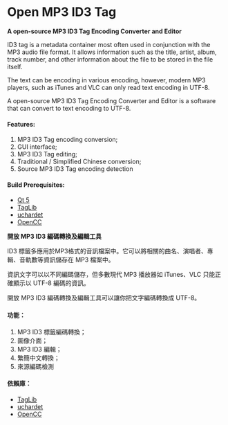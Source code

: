 ﻿# Open MP3 ID3 Tag

**A open-source MP3 ID3 Tag Encoding Converter and Editor**

ID3 tag is a metadata container most often used in conjunction with the MP3 audio file format. It allows information such as the title, artist, album, track number, and other information about the file to be stored in the file itself.

The text can be encoding in various encoding, however, modern MP3 players, such as iTunes and VLC can only read text encoding in UTF-8.

A open-source MP3 ID3 Tag Encoding Converter and Editor is a software that can convert to text encoding to UTF-8.

#### Features:
1. MP3 ID3 Tag encoding conversion;
2. GUI interface;
3. MP3 ID3 Tag editing;
4. Traditional / Simplified Chinese conversion;
5. Source MP3 ID3 Tag encoding detection

#### Build Prerequisites:
* [Qt 5](https://www.qt.io)
* [TagLib](https://github.com/taglib/taglib)
* [uchardet](https://github.com/BYVoid/uchardet)
* [OpenCC](https://github.com/BYVoid/OpenCC)


**開放 MP3 ID3 編碼轉換及編輯工具**

ID3 標籤多應用於MP3格式的音訊檔案中。它可以將相關的曲名、演唱者、專輯、音軌數等資訊儲存在 MP3 檔案中。

資訊文字可以以不同編碼儲存，但多數現代 MP3 播放器如 iTunes、VLC 只能正確顯示以 UTF-8 編碼的資訊。

開放 MP3 ID3 編碼轉換及編輯工具可以讓你把文字編碼轉換成 UTF-8。

#### 功能：
1. MP3 ID3 標籤編碼轉換；
2. 圖像介面；
3. MP3 ID3 編輯；
4. 繁簡中文轉換；
5. 來源編碼檢測

#### 依賴庫：
* [TagLib](https://github.com/taglib/taglib)
* [uchardet](https://github.com/BYVoid/uchardet)
* [OpenCC](https://github.com/BYVoid/OpenCC)

